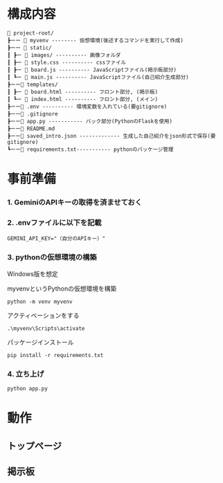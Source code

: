 # 構成内容
```
📂 project-root/
┣ーー 📂 myvenv -------- 仮想環境(後述するコマンドを実行して作成)
┣ーー 📂 static/
┃ ┣ー 📂 images/ ---------- 画像フォルダ
┃ ┣ー 📜 style.css ---------- cssファイル
┃ ┣ー 📜 board.js ---------- JavaScriptファイル(掲示板部分)
┃ ┗ー 📜 main.js ---------- JavaScriptファイル(自己紹介生成部分)
┣ーー📂 templates/
┃ ┣ー 📜 board.html ---------- フロント部分, (掲示板)
┃ ┗ー 📜 index.html ---------- フロント部分, (メイン)
┣ーー📜 .env ---------- 環境変数を入れている(要gitignore)
┣ーー📜 .gitignore
┣ーー📜 app.py ----------- バック部分(PythonのFlaskを使用)
┣ーー📜 README.md
┣ーー📜 saved_intro.json ------------- 生成した自己紹介をjson形式で保存(要gitignore)
┗ーー📜 requirements.txt----------- pythonのパッケージ管理
```

# 事前準備
### 1. GeminiのAPIキーの取得を済ませておく
### 2. .envファイルに以下を記載
```
GEMINI_API_KEY="（自分のAPIキー）"
```

### 3. pythonの仮想環境の構築
Windows版を想定

myvenvというPythonの仮想環境を構築
```{copy=True}
python -m venv myvenv
```

アクティベーションをする
```{copy=True}
.\myvenv\Scripts\activate
```

パッケージインストール
```{copy=True}
pip install -r requirements.txt
```

### 4. 立ち上げ
```{copy=True}
python app.py
```

# 動作

## トップページ

## 掲示板
